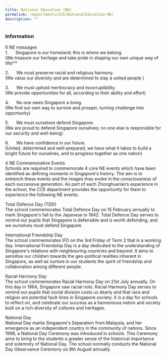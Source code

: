 ```yaml
---
title: National Education (NE)
permalink: /departments/CCE/NationalEducation-NE/
description: ""
---
```

### **Information**
6 NE messages
<br>1.&nbsp;&nbsp;&nbsp;&nbsp;&nbsp;&nbsp;Singapore is our homeland; this is where we belong.  
(We treasure our heritage and take pride in shaping our own unique way of life)**

2.&nbsp;&nbsp;&nbsp;&nbsp;&nbsp;&nbsp;We must preserve racial and religious harmony.  
(We value our diversity and are determined to stay a united people&nbsp;)

3.&nbsp;&nbsp;&nbsp;&nbsp;&nbsp;&nbsp;We must uphold meritocracy and incorruptibility.  
(We provide opportunities for all, according to their ability and effort)

4.&nbsp;&nbsp;&nbsp;&nbsp;&nbsp;&nbsp;No one owes Singapore a living.  
(We find our own way to survive and prosper, turning challenge into opportunity)

5.&nbsp;&nbsp;&nbsp;&nbsp;&nbsp;&nbsp;We must ourselves defend Singapore.  
(We are proud to defend Singapore ourselves; no one else is responsible for our security and well-being)

6.&nbsp;&nbsp;&nbsp;&nbsp;&nbsp;&nbsp;We have confidence in our future.  
(United, determined and well-prepared, we have what it takes to build a bright future for ourselves, and to progress together as one nation)


4 NE Commemorative Events
<br>Schools are required to commemorate 4 core NE events which have been identified as defining moments in Singapore's history. The aim is to entrench these events and the images they evoke in the consciousness of each successive generation. As part of each Zhonghuarian’s experience in the school, the CCE department provides the opportunity for them to experience the following NE events:

Total Defence Day (TDD)  
The school commemorates Total Defence Day on&nbsp;15 February&nbsp;annually to mark Singapore's fall to the Japanese in 1942. Total Defence Day serves to remind our pupils that Singapore is defensible and is worth defending, and we ourselves must defend Singapore.    

International Friendship Day  
The school commemorates IFD on the 3rd&nbsp;Friday&nbsp;of Term 2 that is a working day. International Friendship Day is a day dedicated to the understanding of Singapore's relations with neighbouring countries and beyond. It aims to sensitise our children towards the geo-political realities inherent in Singapore, as well as nurture in our students the spirit of friendship and collaboration among different people.  
  
Racial Harmony Day  
The school commemorates Racial Harmony Day on&nbsp;21st July annually. On this day in 1964, Singapore saw racial riots. Racial Harmony Day serves to remind our pupils that social division costs us dearly and that race and religion are potential fault-lines in Singapore society. It is a day for schools to reflect on, and celebrate our success as a harmonious nation and society built on a rich diversity of cultures and heritages.  
  
National Day  
National Day marks Singapore's Separation from Malaysia, and her emergence as an independent country in the community of nations. Since 1998, a National Day Ceremony was introduced in schools. This Ceremony aims to bring to the students a greater sense of the historical importance and solemnity of National Day. The school normally conducts the National Day Observance Ceremony on&nbsp;8th August&nbsp;annually.